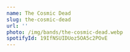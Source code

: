 ```yaml
---
name: The Cosmic Dead
slug: the-cosmic-dead
url: ''
photo: /img/bands/the-cosmic-dead.webp
spotifyId: 19IfNSUIDUoz5OA5c2POvE
---
```

